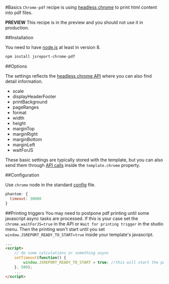﻿#Basics
`Chrome-pdf` recipe is using [headless chrome](https://developers.google.com/web/updates/2017/04/headless-chrome) to print html content into pdf files. 

**PREVIEW** This recipe is in the preview and you should not use it in production.

##Installation

You need to have [node.js](https://nodejs.org/en/) at least in version 8.
```bash
npm install jsreport-chrome-pdf
```

##Options

The settings reflects the [headless chrome API](https://github.com/GoogleChrome/puppeteer/blob/master/docs/api.md#pagepdfoptions) where you can also find detail information.

- scale
- displayHeaderFooter
- printBackground
- pageRanges
- format
- width
- height
- marginTop
- marginRight
- marginBottom
- marginLeft
- waitForJS


These basic settings are typically stored with the template, but you can also send them through [API calls](/learn/api)  inside the `template.chrome` property.


##Configuration

Use `chrome` node in the standard [config](/learn/configuration) file.
```js
phantom: {  
  timeout: 30000
}
```

##Printing triggers
You may need to postpone pdf printing until some javascript async tasks are processed. If this is your case set the `chrome.waitForJS=true` in the API or `Wait for printing trigger` in the studio menu. Then the printing won't start until you set `window.JSREPORT_READY_TO_START=true` inside your template's javascript.
```html
...
<script>
    // do some calculations or something async
    setTimeout(function() {
        window.JSREPORT_READY_TO_START = true; //this will start the pdf printing
    }, 500);
    ...
</script>
```
